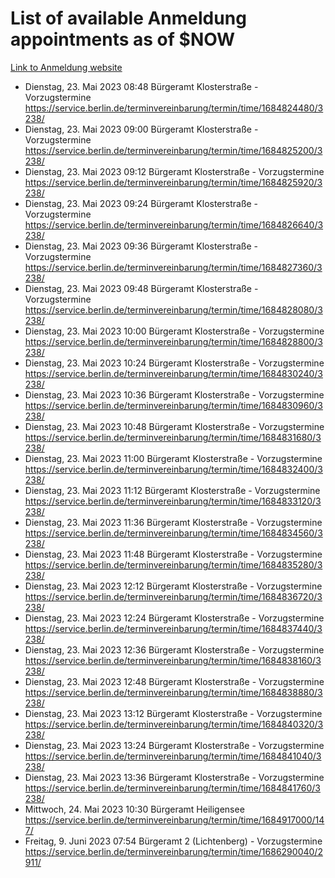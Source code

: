 # List of available Anmeldung appointments as of $NOW
[Link to Anmeldung website](https://service.berlin.de/terminvereinbarung/termin/tag.php?termin=1&anliegen[]=120686&dienstleisterlist=122210,122217,327316,122219,327312,122227,327314,122231,327346,122243,327348,122254,122252,329742,122260,329745,122262,329748,122271,327278,122273,327274,122277,327276,330436,122280,327294,122282,327290,122284,327292,122291,327270,122285,327266,122286,327264,122296,327268,150230,329760,122297,327286,122294,327284,122312,329763,122314,329775,122304,327330,122311,327334,122309,327332,317869,122281,327352,122279,329772,122283,122276,327324,122274,327326,122267,329766,122246,327318,122251,327320,122257,327322,122208,327298,122226,327300&herkunft=http%3A%2F%2Fservice.berlin.de%2Fdienstleistung%2F120686%2F)
- Dienstag, 23. Mai 2023 08:48 Bürgeramt Klosterstraße - Vorzugstermine https://service.berlin.de/terminvereinbarung/termin/time/1684824480/3238/
- Dienstag, 23. Mai 2023 09:00 Bürgeramt Klosterstraße - Vorzugstermine https://service.berlin.de/terminvereinbarung/termin/time/1684825200/3238/
- Dienstag, 23. Mai 2023 09:12 Bürgeramt Klosterstraße - Vorzugstermine https://service.berlin.de/terminvereinbarung/termin/time/1684825920/3238/
- Dienstag, 23. Mai 2023 09:24 Bürgeramt Klosterstraße - Vorzugstermine https://service.berlin.de/terminvereinbarung/termin/time/1684826640/3238/
- Dienstag, 23. Mai 2023 09:36 Bürgeramt Klosterstraße - Vorzugstermine https://service.berlin.de/terminvereinbarung/termin/time/1684827360/3238/
- Dienstag, 23. Mai 2023 09:48 Bürgeramt Klosterstraße - Vorzugstermine https://service.berlin.de/terminvereinbarung/termin/time/1684828080/3238/
- Dienstag, 23. Mai 2023 10:00 Bürgeramt Klosterstraße - Vorzugstermine https://service.berlin.de/terminvereinbarung/termin/time/1684828800/3238/
- Dienstag, 23. Mai 2023 10:24 Bürgeramt Klosterstraße - Vorzugstermine https://service.berlin.de/terminvereinbarung/termin/time/1684830240/3238/
- Dienstag, 23. Mai 2023 10:36 Bürgeramt Klosterstraße - Vorzugstermine https://service.berlin.de/terminvereinbarung/termin/time/1684830960/3238/
- Dienstag, 23. Mai 2023 10:48 Bürgeramt Klosterstraße - Vorzugstermine https://service.berlin.de/terminvereinbarung/termin/time/1684831680/3238/
- Dienstag, 23. Mai 2023 11:00 Bürgeramt Klosterstraße - Vorzugstermine https://service.berlin.de/terminvereinbarung/termin/time/1684832400/3238/
- Dienstag, 23. Mai 2023 11:12 Bürgeramt Klosterstraße - Vorzugstermine https://service.berlin.de/terminvereinbarung/termin/time/1684833120/3238/
- Dienstag, 23. Mai 2023 11:36 Bürgeramt Klosterstraße - Vorzugstermine https://service.berlin.de/terminvereinbarung/termin/time/1684834560/3238/
- Dienstag, 23. Mai 2023 11:48 Bürgeramt Klosterstraße - Vorzugstermine https://service.berlin.de/terminvereinbarung/termin/time/1684835280/3238/
- Dienstag, 23. Mai 2023 12:12 Bürgeramt Klosterstraße - Vorzugstermine https://service.berlin.de/terminvereinbarung/termin/time/1684836720/3238/
- Dienstag, 23. Mai 2023 12:24 Bürgeramt Klosterstraße - Vorzugstermine https://service.berlin.de/terminvereinbarung/termin/time/1684837440/3238/
- Dienstag, 23. Mai 2023 12:36 Bürgeramt Klosterstraße - Vorzugstermine https://service.berlin.de/terminvereinbarung/termin/time/1684838160/3238/
- Dienstag, 23. Mai 2023 12:48 Bürgeramt Klosterstraße - Vorzugstermine https://service.berlin.de/terminvereinbarung/termin/time/1684838880/3238/
- Dienstag, 23. Mai 2023 13:12 Bürgeramt Klosterstraße - Vorzugstermine https://service.berlin.de/terminvereinbarung/termin/time/1684840320/3238/
- Dienstag, 23. Mai 2023 13:24 Bürgeramt Klosterstraße - Vorzugstermine https://service.berlin.de/terminvereinbarung/termin/time/1684841040/3238/
- Dienstag, 23. Mai 2023 13:36 Bürgeramt Klosterstraße - Vorzugstermine https://service.berlin.de/terminvereinbarung/termin/time/1684841760/3238/
- Mittwoch, 24. Mai 2023 10:30 Bürgeramt Heiligensee https://service.berlin.de/terminvereinbarung/termin/time/1684917000/147/
- Freitag, 9. Juni 2023 07:54 Bürgeramt 2 (Lichtenberg) - Vorzugstermine https://service.berlin.de/terminvereinbarung/termin/time/1686290040/2911/
